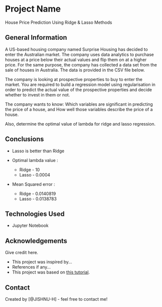 # Project Name
House Price Prediction Using Ridge & Lasso Methods


## General Information
A US-based housing company named Surprise Housing has decided to enter the Australian market. The company uses data analytics to purchase houses at a price below their actual values and flip them on at a higher price. For the same purpose, the company has collected a data set from the sale of houses in Australia. The data is provided in the CSV file below.
 
The company is looking at prospective properties to buy to enter the market. You are required to build a regression model using regularisation in order to predict the actual value of the prospective properties and decide whether to invest in them or not.
 
The company wants to know:
Which variables are significant in predicting the price of a house, and
How well those variables describe the price of a house.
 
Also, determine the optimal value of lambda for ridge and lasso regression.


## Conclusions
- Lasso is better than Ridge

- Optimal lambda value :
    - Ridge - 10
    - Lasso - 0.0004
    
- Mean Squared error :
    - Ridge - 0.0140819
    - Lasso - 0.0138783



## Technologies Used
- Jupyter Notebook


## Acknowledgements
Give credit here.
- This project was inspired by...
- References if any...
- This project was based on [this tutorial](https://www.example.com).


## Contact
Created by [@JISHNU-H] - feel free to contact me!
